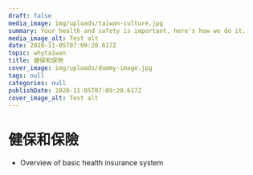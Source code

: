 ```yaml
---
draft: false
media_image: img/uploads/taiwan-culture.jpg
summary: Your health and safety is important, here's how we do it.
media_image_alt: Test alt
date: 2020-11-05T07:09:20.617Z
topic: whytaiwan
title: 健保和保險
cover_image: img/uploads/dummy-image.jpg
tags: null
categories: null
publishDate: 2020-11-05T07:09:20.617Z
cover_image_alt: Test alt
---
```

# 健保和保險

* Overview of basic health insurance system